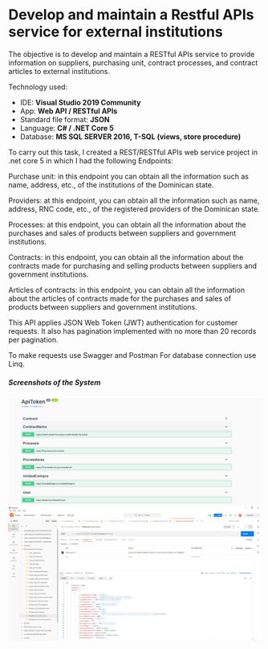 # Develop and maintain a Restful APIs service for external institutions

The objective is to develop and maintain a RESTful APIs service to provide information on suppliers, purchasing unit, contract processes, and contract articles to external institutions.

Technology used:
* IDE: **Visual Studio 2019 Community**
* App: **Web API / RESTful APIs**
* Standard file format: **JSON**
* Language: **C# / .NET Core 5**
* Database: **MS SQL SERVER 2016, T-SQL (views, store procedure)**

To carry out this task, I created a REST/RESTful APIs  web service project in .net core 5 in which I had the following Endpoints:

Purchase unit: in this endpoint you can obtain all the information such as name, address, etc., of the institutions of the Dominican state.

Providers: at this endpoint, you can obtain all the information such as name, address, RNC code, etc., of the registered providers of the Dominican state.

Processes: at this endpoint, you can obtain all the information about the purchases and sales of products between suppliers and government institutions.

Contracts: in this endpoint, you can obtain all the information about the contracts made for purchasing and selling products between suppliers and government institutions.

Articles of contracts: in this endpoint, you can obtain all the information about the articles of contracts made for the purchases and sales of products between suppliers and government institutions.

This API applies JSON Web Token (JWT) authentication
for customer requests. It also has pagination implemented with no more than 20 records per pagination.

To make requests use Swagger and Postman
For database connection use Linq.


##### Screenshots of the System

![](2022-06-20_15h00_49.png)
![](2022-06-20_15h01_32.png)


